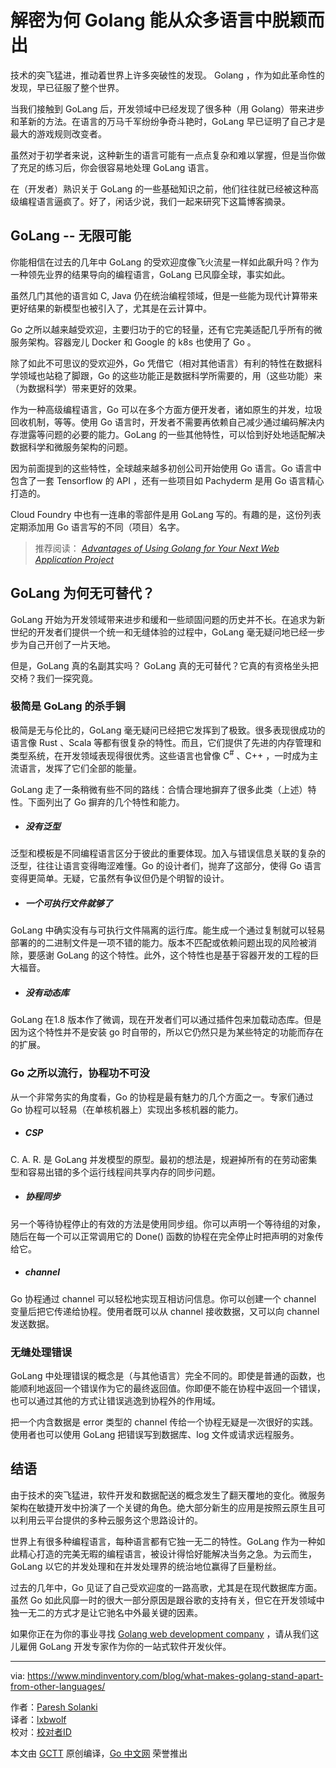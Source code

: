 # 解密为何 Golang 能从众多语言中脱颖而出

技术的突飞猛进，推动着世界上许多突破性的发现。 Golang ，作为如此革命性的发现，早已征服了整个世界。

当我们接触到 GoLang 后，开发领域中已经发现了很多种（用 Golang）带来进步和革新的方法。在语言的万马千军纷纷争奇斗艳时，GoLang 早已证明了自己才是最大的游戏规则改变者。

虽然对于初学者来说，这种新生的语言可能有一点点复杂和难以掌握，但是当你做了充足的练习后，你会很容易地处理 GoLang 语言。

在（开发者）熟识关于 GoLang 的一些基础知识之前，他们往往就已经被这种高级编程语言逼疯了。好了，闲话少说，我们一起来研究下这篇博客摘录。

## GoLang -- 无限可能

你能相信在过去的几年中 GoLang 的受欢迎度像飞火流星一样如此飙升吗？作为一种领先业界的结果导向的编程语言，GoLang 已风靡全球，事实如此。

虽然几门其他的语言如 C, Java 仍在统治编程领域，但是一些能为现代计算带来更好结果的新模型也被引入了，尤其是在云计算中。

Go 之所以越来越受欢迎，主要归功于的它的轻量，还有它完美适配几乎所有的微服务架构。容器宠儿 Docker 和 Google 的 k8s 也使用了 Go 。

除了如此不可思议的受欢迎外，Go 凭借它（相对其他语言）有利的特性在数据科学领域也站稳了脚跟，Go 的这些功能正是数据科学所需要的，用（这些功能）来（为数据科学）带来更好的效果。

作为一种高级编程语言，Go 可以在多个方面方便开发者，诸如原生的并发，垃圾回收机制，等等。使用 Go 语言时，开发者不需要再依赖自己减少通过编码解决内存泄露等问题的必要的能力。GoLang  的一些其他特性，可以恰到好处地适配解决数据科学和微服务架构的问题。

因为前面提到的这些特性，全球越来越多初创公司开始使用 Go 语言。Go 语言中包含了一套 Tensorflow 的 API ，还有一些项目如 Pachyderm 是用 Go 语言精心打造的。

Cloud Foundry 中也有一连串的零部件是用 GoLang 写的。有趣的是，这份列表定期添加用 Go 语言写的不同（项目）名字。

> 推荐阅读： [*Advantages of Using Golang for Your Next Web Application Project*](https://www.mindinventory.com/blog/advantages-of-golang-for-web-application-project/)

## GoLang 为何无可替代？

GoLang 开始为开发领域带来进步和缓和一些顽固问题的历史并不长。在追求为新世纪的开发者们提供一个统一和无缝体验的过程中，GoLang 毫无疑问地已经一步步为自己开创了一片天地。

但是，GoLang 真的名副其实吗？ GoLang 真的无可替代？它真的有资格坐头把交椅？我们一探究竟。

### 极简是 GoLang 的杀手锏

极简是无与伦比的，GoLang 毫无疑问已经把它发挥到了极致。很多表现很成功的语言像 Rust 、Scala 等都有很复杂的特性。而且，它们提供了先进的内存管理和类型系统，在开发领域表现得很优秀。这些语言也曾像 C<sup>#</sup> 、C++ ，一时成为主流语言，发挥了它们全部的能量。

GoLang 走了一条稍微有些不同的路线：合情合理地摒弃了很多此类（上述）特性。下面列出了 Go 摒弃的几个特性和能力。

- ##### 没有泛型

泛型和模板是不同编程语言区分于彼此的重要体现。加入与错误信息关联的复杂的泛型，往往让语言变得晦涩难懂。Go 的设计者们，抛弃了这部分，使得 Go 语言变得更简单。无疑，它虽然有争议但仍是个明智的设计。

- ##### 一个可执行文件就够了

GoLang 中确实没有与可执行文件隔离的运行库。能生成一个通过复制就可以轻易部署的的二进制文件是一项不错的能力。版本不匹配或依赖问题出现的风险被消除，要感谢 GoLang 的这个特性。此外，这个特性也是基于容器开发的工程的巨大福音。

- ##### 没有动态库

GoLang 在1.8 版本作了微调，现在开发者们可以通过插件包来加载动态库。但是因为这个特性并不是安装 go 时自带的，所以它仍然只是为某些特定的功能而存在的扩展。

### Go 之所以流行，协程功不可没

从一个非常务实的角度看，Go 的协程是最有魅力的几个方面之一。专家们通过 Go 协程可以轻易（在单核机器上）实现出多核机器的能力。

- ##### CSP

C. A. R. 是 GoLang 并发模型的原型。最初的想法是，规避掉所有的在劳动密集型和容易出错的多个运行线程间共享内存的同步问题。

- ##### 协程同步

另一个等待协程停止的有效的方法是使用同步组。你可以声明一个等待组的对象，随后在每一个可以正常调用它的 Done() 函数的协程在完全停止时把声明的对象传给它。

- ##### channel

Go 协程通过 channel 可以轻松地实现互相访问信息。你可以创建一个 channel 变量后把它传递给协程。使用者既可以从 channel 接收数据，又可以向 channel 发送数据。

### 无缝处理错误

GoLang 中处理错误的概念是（与其他语言）完全不同的。即使是普通的函数，也能顺利地返回一个错误作为它的最终返回值。你即便不能在协程中返回一个错误，也可以通过其他的方式让错误逃逸到协程外的作用域。

把一个内含数据是 error 类型的 channel 传给一个协程无疑是一次很好的实践。使用者也可以使用 GoLang 把错误写到数据库、log 文件或请求远程服务。

## 结语

由于技术的突飞猛进，软件开发和数据配送的概念发生了翻天覆地的变化。微服务架构在敏捷开发中扮演了一个关键的角色。绝大部分新生的应用是按照云原生且可以利用云平台提供的多种云服务这个思路设计的。

世界上有很多种编程语言，每种语言都有它独一无二的特性。GoLang 作为一种如此精心打造的完美无暇的编程语言，被设计得恰好能解决当务之急。为云而生，GoLang 以它的并发处理和在并发处理界的统治地位赢得了巨量粉丝。

过去的几年中，Go 见证了自己受欢迎度的一路高歌，尤其是在现代数据库方面。虽然 Go 如此风靡一时的很大一部分原因是跟谷歌的支持有关，但它在开发领域中独一无二的方式才是让它驰名中外最关键的因素。

如果你正在为你的事业寻找  [Golang web development company](https://www.mindinventory.com/golang-development.php) ，请从我们这儿雇佣 GoLang 开发专家作为你的一站式软件开发伙伴。

---

via: https://www.mindinventory.com/blog/what-makes-golang-stand-apart-from-other-languages/

作者：[Paresh Solanki](https://www.mindinventory.com/blog/author/pareshsolanki/) <br>
译者：[lxbwolf](https://github.com/lxbwolf) <br>
校对：[校对者ID](https://github.com/校对者ID)  

本文由 [GCTT](https://github.com/studygolang/GCTT) 原创编译，[Go 中文网](https://studygolang.com/) 荣誉推出
